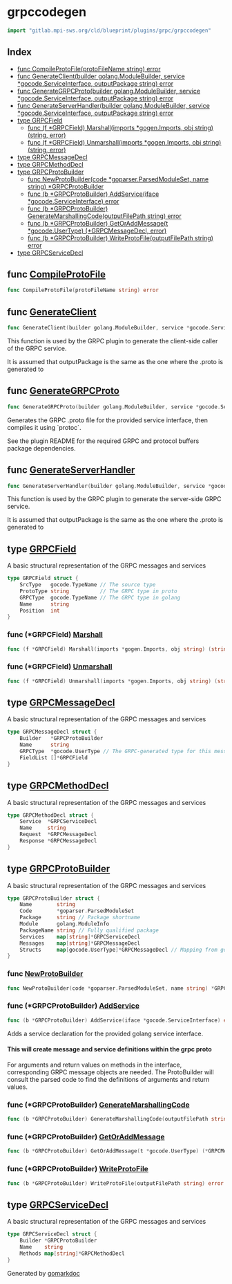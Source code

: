 <!-- Code generated by gomarkdoc. DO NOT EDIT -->

# grpccodegen

```go
import "gitlab.mpi-sws.org/cld/blueprint/plugins/grpc/grpccodegen"
```

## Index

- [func CompileProtoFile\(protoFileName string\) error](<#CompileProtoFile>)
- [func GenerateClient\(builder golang.ModuleBuilder, service \*gocode.ServiceInterface, outputPackage string\) error](<#GenerateClient>)
- [func GenerateGRPCProto\(builder golang.ModuleBuilder, service \*gocode.ServiceInterface, outputPackage string\) error](<#GenerateGRPCProto>)
- [func GenerateServerHandler\(builder golang.ModuleBuilder, service \*gocode.ServiceInterface, outputPackage string\) error](<#GenerateServerHandler>)
- [type GRPCField](<#GRPCField>)
  - [func \(f \*GRPCField\) Marshall\(imports \*gogen.Imports, obj string\) \(string, error\)](<#GRPCField.Marshall>)
  - [func \(f \*GRPCField\) Unmarshall\(imports \*gogen.Imports, obj string\) \(string, error\)](<#GRPCField.Unmarshall>)
- [type GRPCMessageDecl](<#GRPCMessageDecl>)
- [type GRPCMethodDecl](<#GRPCMethodDecl>)
- [type GRPCProtoBuilder](<#GRPCProtoBuilder>)
  - [func NewProtoBuilder\(code \*goparser.ParsedModuleSet, name string\) \*GRPCProtoBuilder](<#NewProtoBuilder>)
  - [func \(b \*GRPCProtoBuilder\) AddService\(iface \*gocode.ServiceInterface\) error](<#GRPCProtoBuilder.AddService>)
  - [func \(b \*GRPCProtoBuilder\) GenerateMarshallingCode\(outputFilePath string\) error](<#GRPCProtoBuilder.GenerateMarshallingCode>)
  - [func \(b \*GRPCProtoBuilder\) GetOrAddMessage\(t \*gocode.UserType\) \(\*GRPCMessageDecl, error\)](<#GRPCProtoBuilder.GetOrAddMessage>)
  - [func \(b \*GRPCProtoBuilder\) WriteProtoFile\(outputFilePath string\) error](<#GRPCProtoBuilder.WriteProtoFile>)
- [type GRPCServiceDecl](<#GRPCServiceDecl>)


<a name="CompileProtoFile"></a>
## func [CompileProtoFile](<https://gitlab.mpi-sws.org/cld/blueprint2/blueprint/blob/main/plugins/grpc/grpccodegen/protogen.go#L86>)

```go
func CompileProtoFile(protoFileName string) error
```



<a name="GenerateClient"></a>
## func [GenerateClient](<https://gitlab.mpi-sws.org/cld/blueprint2/blueprint/blob/main/plugins/grpc/grpccodegen/clientgen.go#L18>)

```go
func GenerateClient(builder golang.ModuleBuilder, service *gocode.ServiceInterface, outputPackage string) error
```

This function is used by the GRPC plugin to generate the client\-side caller of the GRPC service.

It is assumed that outputPackage is the same as the one where the .proto is generated to

<a name="GenerateGRPCProto"></a>
## func [GenerateGRPCProto](<https://gitlab.mpi-sws.org/cld/blueprint2/blueprint/blob/main/plugins/grpc/grpccodegen/protogen.go#L23>)

```go
func GenerateGRPCProto(builder golang.ModuleBuilder, service *gocode.ServiceInterface, outputPackage string) error
```

Generates the GRPC .proto file for the provided service interface, then compiles it using \`protoc\`.

See the plugin README for the required GRPC and protocol buffers package dependencies.

<a name="GenerateServerHandler"></a>
## func [GenerateServerHandler](<https://gitlab.mpi-sws.org/cld/blueprint2/blueprint/blob/main/plugins/grpc/grpccodegen/servergen.go#L18>)

```go
func GenerateServerHandler(builder golang.ModuleBuilder, service *gocode.ServiceInterface, outputPackage string) error
```

This function is used by the GRPC plugin to generate the server\-side GRPC service.

It is assumed that outputPackage is the same as the one where the .proto is generated to

<a name="GRPCField"></a>
## type [GRPCField](<https://gitlab.mpi-sws.org/cld/blueprint2/blueprint/blob/main/plugins/grpc/grpccodegen/protogen.go#L105-L111>)

A basic structural representation of the GRPC messages and services

```go
type GRPCField struct {
    SrcType   gocode.TypeName // The source type
    ProtoType string          // The GRPC type in proto
    GRPCType  gocode.TypeName // The GRPC type in golang
    Name      string
    Position  int
}
```

<a name="GRPCField.Marshall"></a>
### func \(\*GRPCField\) [Marshall](<https://gitlab.mpi-sws.org/cld/blueprint2/blueprint/blob/main/plugins/grpc/grpccodegen/marshallgen.go#L118>)

```go
func (f *GRPCField) Marshall(imports *gogen.Imports, obj string) (string, error)
```



<a name="GRPCField.Unmarshall"></a>
### func \(\*GRPCField\) [Unmarshall](<https://gitlab.mpi-sws.org/cld/blueprint2/blueprint/blob/main/plugins/grpc/grpccodegen/marshallgen.go#L173>)

```go
func (f *GRPCField) Unmarshall(imports *gogen.Imports, obj string) (string, error)
```



<a name="GRPCMessageDecl"></a>
## type [GRPCMessageDecl](<https://gitlab.mpi-sws.org/cld/blueprint2/blueprint/blob/main/plugins/grpc/grpccodegen/protogen.go#L113-L118>)

A basic structural representation of the GRPC messages and services

```go
type GRPCMessageDecl struct {
    Builder   *GRPCProtoBuilder
    Name      string
    GRPCType  *gocode.UserType // The GRPC-generated type for this message
    FieldList []*GRPCField
}
```

<a name="GRPCMethodDecl"></a>
## type [GRPCMethodDecl](<https://gitlab.mpi-sws.org/cld/blueprint2/blueprint/blob/main/plugins/grpc/grpccodegen/protogen.go#L120-L125>)

A basic structural representation of the GRPC messages and services

```go
type GRPCMethodDecl struct {
    Service  *GRPCServiceDecl
    Name     string
    Request  *GRPCMessageDecl
    Response *GRPCMessageDecl
}
```

<a name="GRPCProtoBuilder"></a>
## type [GRPCProtoBuilder](<https://gitlab.mpi-sws.org/cld/blueprint2/blueprint/blob/main/plugins/grpc/grpccodegen/protogen.go#L133-L142>)

A basic structural representation of the GRPC messages and services

```go
type GRPCProtoBuilder struct {
    Name        string
    Code        *goparser.ParsedModuleSet
    Package     string // Package shortname
    Module      golang.ModuleInfo
    PackageName string // Fully qualified package
    Services    map[string]*GRPCServiceDecl
    Messages    map[string]*GRPCMessageDecl
    Structs     map[gocode.UserType]*GRPCMessageDecl // Mapping from golang struct to the corresponding message
}
```

<a name="NewProtoBuilder"></a>
### func [NewProtoBuilder](<https://gitlab.mpi-sws.org/cld/blueprint2/blueprint/blob/main/plugins/grpc/grpccodegen/protogen.go#L145>)

```go
func NewProtoBuilder(code *goparser.ParsedModuleSet, name string) *GRPCProtoBuilder
```



<a name="GRPCProtoBuilder.AddService"></a>
### func \(\*GRPCProtoBuilder\) [AddService](<https://gitlab.mpi-sws.org/cld/blueprint2/blueprint/blob/main/plugins/grpc/grpccodegen/protogen.go#L252>)

```go
func (b *GRPCProtoBuilder) AddService(iface *gocode.ServiceInterface) error
```

Adds a service declaration for the provided golang service interface.

#### This will create message and service definitions within the grpc proto

For arguments and return values on methods in the interface, corresponding GRPC message objects are needed. The ProtoBuilder will consult the parsed code to find the definitions of arguments and return values.

<a name="GRPCProtoBuilder.GenerateMarshallingCode"></a>
### func \(\*GRPCProtoBuilder\) [GenerateMarshallingCode](<https://gitlab.mpi-sws.org/cld/blueprint2/blueprint/blob/main/plugins/grpc/grpccodegen/marshallgen.go#L94>)

```go
func (b *GRPCProtoBuilder) GenerateMarshallingCode(outputFilePath string) error
```



<a name="GRPCProtoBuilder.GetOrAddMessage"></a>
### func \(\*GRPCProtoBuilder\) [GetOrAddMessage](<https://gitlab.mpi-sws.org/cld/blueprint2/blueprint/blob/main/plugins/grpc/grpccodegen/protogen.go#L272>)

```go
func (b *GRPCProtoBuilder) GetOrAddMessage(t *gocode.UserType) (*GRPCMessageDecl, error)
```



<a name="GRPCProtoBuilder.WriteProtoFile"></a>
### func \(\*GRPCProtoBuilder\) [WriteProtoFile](<https://gitlab.mpi-sws.org/cld/blueprint2/blueprint/blob/main/plugins/grpc/grpccodegen/protogen.go#L176>)

```go
func (b *GRPCProtoBuilder) WriteProtoFile(outputFilePath string) error
```



<a name="GRPCServiceDecl"></a>
## type [GRPCServiceDecl](<https://gitlab.mpi-sws.org/cld/blueprint2/blueprint/blob/main/plugins/grpc/grpccodegen/protogen.go#L127-L131>)

A basic structural representation of the GRPC messages and services

```go
type GRPCServiceDecl struct {
    Builder *GRPCProtoBuilder
    Name    string
    Methods map[string]*GRPCMethodDecl
}
```

Generated by [gomarkdoc](<https://github.com/princjef/gomarkdoc>)
